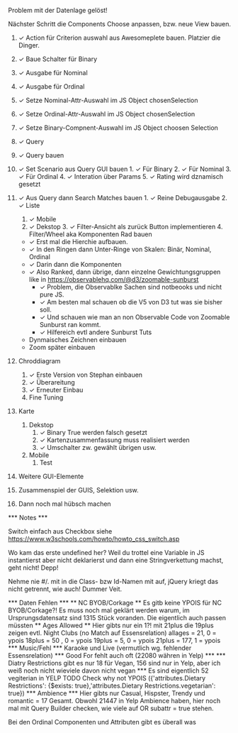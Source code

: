 Problem mit der Datenlage gelöst! 

Nächster Schritt die Components Choose anpassen, bzw. neue View bauen.


1. ✓ Action für Criterion auswahl aus Awesomeplete bauen. Platzier die Dinger.
  1. ✓ Baue Schalter für Binary
  1. ✓ Ausgabe für Nominal
  1. ✓ Ausgabe für Ordinal
  1. ✓ Setze Nominal-Attr-Auswahl im JS Object chosenSelection
  1. ✓ Setze Ordinal-Attr-Auswahl im JS Object chosenSelection
  1. ✓ Setze Binary-Compnent-Auswahl im JS Object choosen Selection

2. ✓ Query
  1. ✓ Query bauen
  2. ✓ Set Scenario aus Query GUI bauen
    1. ✓ Für Binary
    2. ✓ Für Nominal
    3. ✓ Für Ordinal
    4. ✓ Interation über Params
    5. ✓ Rating wird dznamisch gesetzt
  3. ✓ Aus Query dann Search Matches bauen
    1. ✓ Reine Debugausgabe
    2. ✓ Liste
      1. ✓ Mobile
      2. ✓ Dekstop
    3. ✓ Filter-Ansicht als zurück Button implementieren
    4. Filter/Wheel aka Komponenten Rad bauen
        *   ✓ Erst mal die Hierchie aufbauen.
        *   ✓ In den Ringen dann Unter-Ringe von Skalen: Binär, Nominal, Ordinal
        *   ✓ Darin dann die Komponenten
        *   ✓ Also Ranked, dann übrige, dann einzelne Gewichtungsgruppen like in <https://observablehq.com/@d3/zoomable-sunburst>
            * ✓ Problem, die Observablke Sachen sind notbeooks und nicht pure JS.
            * ✓ Am besten mal schauen ob die V5 von D3 tut was sie bisher soll.
            * ✓ Und schauen wie man an non Observable Code von Zoomable Sunburst ran kommt.
            * ✓ Hilfereich evtl andere Sunburst Tuts
        * Dynmaisches Zeichnen einbauen
        * Zoom später einbauen
4. Chroddiagram
    1. ✓ Erste Version von Stephan einbauen
    2. ✓ Überareitung
    3. ✓ Erneuter Einbau
    4. Fine Tuning
3. Karte
    1. Dekstop
        1. ✓ Binary True werden falsch gesetzt
        2. ✓ Kartenzusammenfassung muss realisiert werden
        3. ✓ Umschalter zw. gewählt übrigen usw. 
    1. Mobile
        1. Test
5. Weitere GUI-Elemente
6. Zusammenspiel der GUIS, Selektion usw.
7. Dann noch mal hübsch machen


*** Notes ***

Switch einfach aus Checkbox siehe https://www.w3schools.com/howto/howto_css_switch.asp

Wo kam das erste undefined her? Weil du trottel eine Variable in JS instantierst aber nicht deklarierst und dann eine Stringverkettung machst, geht nicht! Depp!

Nehme nie #/. mit in die Class- bzw Id-Namen mit auf, jQuery kriegt das nicht getrennt, wie auch! Dummer Veit.

*** Daten Fehlen ***
** NC BYOB/Corkage **
Es gitb keine YPOIS für NC BYOB/Corkage?! Es muss noch mal geklärt werden warum, im Ursprungsdatensatz sind 1315 Stück voranden. Die eigentlich auch passen müssten
** Ages Allowed **
Hier gibts nur ein 1?! mit 21plus die 19plus zeigen evtl. Night Clubs (no Match auf Essensrelation)
allages = 21, 0 = ypois
18plus = 50 , 0 = ypois
19plus = 5, 0 = ypois
21plus = 177, 1 = ypois
*** Music/Fehl ***
Karaoke und Live (vermutlich wg. fehlender Essensrelation)
*** Good For fehlt auch oft (22080 währen in Yelp) ***
*** Diatry Restrictions gibt es nur 18 für Vegan, 156 sind nur in Yelp, aber ich weiß noch nicht wieviele davon nicht vegan ***
Es sind eigentlich 52 vegiterian in YELP TODO Check why not YPOIS ({'attributes.Dietary Restrictions': {$exists: true},'attributes.Dietary Restrictions.vegetarian': true})
*** Ambience ***
Hier gibts nur Casual, Hispster, Trendy und romantic = 17 Gesamt. Obwohl 21447 in Yelp Ambience haben, hier noch mal mit Query Builder checken, wie viele auf OR subattr = true stehen.

Bei den Ordinal Componenten und Attributen gibt es überall was
